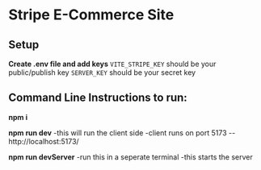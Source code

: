 # Stripe E-Commerce Site


## Setup

**Create .env file and add keys**
  `VITE_STRIPE_KEY` should be your public/publish key
  `SERVER_KEY` should be your secret key

## Command Line Instructions to run:

**npm i**

**npm run dev**
  -this will run the client side
  -client runs on port 5173 -- http://localhost:5173/

**npm run devServer**
  -run this in a seperate terminal
  -this starts the server





